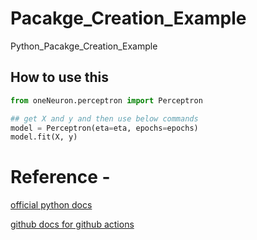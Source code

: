 # Pacakge_Creation_Example
Python_Pacakge_Creation_Example



## How to use this

```python
from oneNeuron.perceptron import Perceptron

## get X and y and then use below commands
model = Perceptron(eta=eta, epochs=epochs)
model.fit(X, y)
```

# Reference -
[official python docs](https://packaging.python.org/tutorials/packaging-projects/)

[github docs for github actions](https://docs.github.com/en/actions/guides/building-and-testing-python#publishing-to-package-registries)

